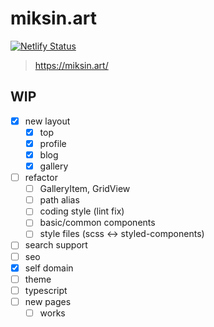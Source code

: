 # miksin.art

[![Netlify Status](https://api.netlify.com/api/v1/badges/50f308bc-70d2-4696-9aff-3047d19a2270/deploy-status)](https://app.netlify.com/sites/condescending-perlman-4f8ca0/deploys)

> https://miksin.art/

## WIP

- [x] new layout
  - [x] top
  - [x] profile
  - [x] blog
  - [x] gallery
- [ ] refactor
  - [ ] GalleryItem, GridView
  - [ ] path alias
  - [ ] coding style (lint fix)
  - [ ] basic/common components
  - [ ] style files (scss <-> styled-components)
- [ ] search support
- [ ] seo
- [x] self domain
- [ ] theme
- [ ] typescript
- [ ] new pages
  - [ ] works
